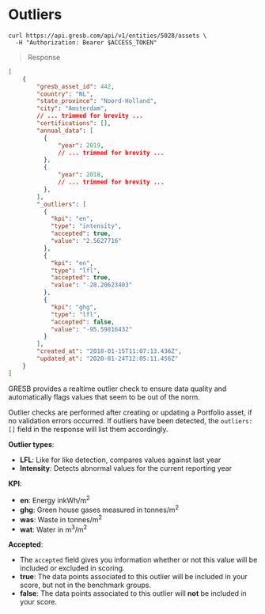 # Outliers

```shell
curl https://api.gresb.com/api/v1/entities/5028/assets \
  -H "Authorization: Bearer $ACCESS_TOKEN"
```

> Response

```json
[
    {
        "gresb_asset_id": 442,
        "country": "NL",
        "state_province": "Noord-Holland",
        "city": "Amsterdam",
        // ... trimmed for brevity ...
        "certifications": [],
        "annual_data": [
          {
              "year": 2019,
              // ... trimmed for brevity ...
          },
          {
              "year": 2018,
              // ... trimmed for brevity ...
          },
        ],
        "_outliers": [
          {
            "kpi": "en",
            "type": "intensity",
            "accepted": true,
            "value": "2.5627716"
          },
          {
            "kpi": "en",
            "type": "lfl",
            "accepted": true,
            "value": "-28.20623403"
          },
          {
            "kpi": "ghg",
            "type": "lfl",
            "accepted": false,
            "value": "-95.59816432"
          }          
        ],
        "created_at": "2018-01-15T11:07:13.436Z",
        "updated_at": "2020-01-24T12:05:11.456Z"
    }
]
```



GRESB provides a realtime outlier check to ensure data quality and automatically flags
values that seem to be out of the norm.

Outlier checks are performed after creating or updating a Portfolio asset, if no validation errors occurred.
If outliers have been detected, the `outliers: []` field in the response will list them accordingly.

**Outlier types**:

- **LFL**: Like for like detection, compares values against last year
- **Intensity**: Detects abnormal values for the current reporting year  

**KPI**:

- **en**: Energy inkWh/m<sup>2</sup>
- **ghg**: Green house gases measured in tonnes/m<sup>2</sup>
- **was**: Waste in tonnes/m<sup>2</sup>
- **wat**: Water in m<sup>3</sup>/m<sup>2</sup>

**Accepted**:

- The `accepted` field gives you information whether or not this value will be included or excluded in scoring.
- **true**: The data points associated to this outlier will be included in your score, but not in the benchmark groups.
- **false**:  The data points associated to this outlier will <strong>not</strong> be included in your score.
